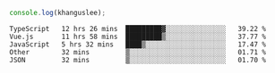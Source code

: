 ```js
console.log(khanguslee);
```

<!--START_SECTION:waka-->
```text
TypeScript   12 hrs 26 mins  █████████▓░░░░░░░░░░░░░░░   39.22 % 
Vue.js       11 hrs 58 mins  █████████▒░░░░░░░░░░░░░░░   37.77 % 
JavaScript   5 hrs 32 mins   ████▒░░░░░░░░░░░░░░░░░░░░   17.47 % 
Other        32 mins         ▒░░░░░░░░░░░░░░░░░░░░░░░░   01.71 % 
JSON         32 mins         ▒░░░░░░░░░░░░░░░░░░░░░░░░   01.70 % 
```
<!--END_SECTION:waka-->

<!--
**khanguslee/khanguslee** is a ✨ _special_ ✨ repository because its `README.md` (this file) appears on your GitHub profile.

Here are some ideas to get you started:

- 🔭 I’m currently working on ...
- 🌱 I’m currently learning ...
- 👯 I’m looking to collaborate on ...
- 🤔 I’m looking for help with ...
- 💬 Ask me about ...
- 📫 How to reach me: ...
- 😄 Pronouns: ...
- ⚡ Fun fact: ...
-->
